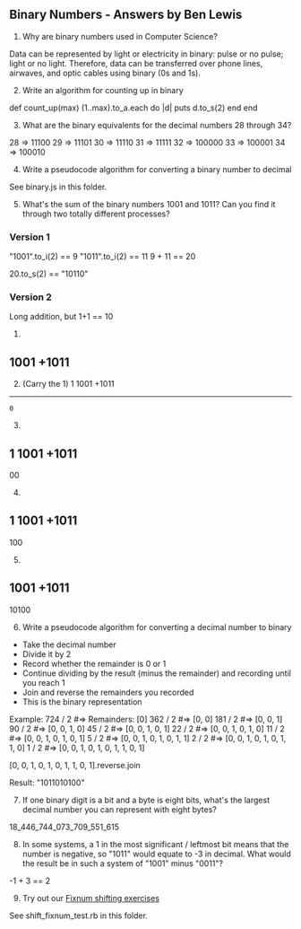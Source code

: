 ## Binary Numbers - Answers by Ben Lewis

1. Why are binary numbers used in Computer Science?

Data can be represented by light or electricity in binary: pulse or no pulse; light or no light.
Therefore, data can be transferred over phone lines, airwaves, and optic cables using binary (0s and 1s).

2. Write an algorithm for counting up in binary

def count_up(max)
  (1..max).to_a.each do |d|
    puts d.to_s(2)
  end
end

3. What are the binary equivalents for the decimal numbers 28 through 34?

28 => 11100
29 => 11101
30 => 11110
31 => 11111
32 => 100000
33 => 100001
34 => 100010

4. Write a pseudocode algorithm for converting a binary number to decimal

See binary.js in this folder.

5. What's the sum of the binary numbers 1001 and 1011? Can you find it through two totally different processes?

### Version 1
"1001".to_i(2) == 9
"1011".to_i(2) == 11
9 + 11 == 20

20.to_s(2) == "10110"

### Version 2

Long addition, but 1+1 == 10

1)

 1001
+1011
-----

2) (Carry the 1)
   1
 1001
+1011
-----
    0

3)
  1
 1001
+1011
-----
   00

4)
  1
 1001
+1011
-----
  100

5)
  
 1001
+1011
-----
10100


6. Write a pseudocode algorithm for converting a decimal number to binary

- Take the decimal number
- Divide it by 2
- Record whether the remainder is 0 or 1
- Continue dividing by the result (minus the remainder) and recording until you reach 1
- Join and reverse the remainders you recorded
- This is the binary representation

Example:
724 / 2 #=> Remainders: [0]
362 / 2 #=> [0, 0]
181 / 2 #=> [0, 0, 1]
90 / 2  #=> [0, 0, 1, 0]
45 / 2  #=> [0, 0, 1, 0, 1]
22 / 2  #=> [0, 0, 1, 0, 1, 0]
11 / 2  #=> [0, 0, 1, 0, 1, 0, 1]
5 / 2   #=> [0, 0, 1, 0, 1, 0, 1, 1]
2 / 2   #=> [0, 0, 1, 0, 1, 0, 1, 1, 0]
1 / 2   #=> [0, 0, 1, 0, 1, 0, 1, 1, 0, 1]

[0, 0, 1, 0, 1, 0, 1, 1, 0, 1].reverse.join

Result: "1011010100"

7. If one binary digit is a bit and a byte is eight bits, what's the largest decimal number you can represent with eight bytes?

18_446_744_073_709_551_615

8. In some systems, a 1 in the most significant / leftmost bit means that the number is negative, so "1011" would equate to -3 in decimal. What would the result be in such a system of "1001" minus "0011"?

-1 + 3 == 2

9. Try out our [Fixnum shifting exercises](https://github.com/JumpstartLab/ruby-exercises/blob/master/shovel-and-shift/shift_fixnum_test.rb)

See shift_fixnum_test.rb in this folder.